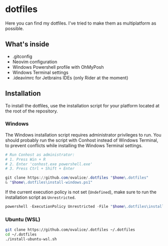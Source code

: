 # dotfiles
Here you can find my dotfiles. I've tried to make them as multiplatform as possible.

## What's inside
- .gitconfig
- Neovim configuration
- Windows Powershell profile with OhMyPosh
- Windows Terminal settings
- .ideavimrc for Jetbrains IDEs (only Rider at the moment)

## Installation
To install the dotfiles, use the installation script for your platform located at the root of the repository.

### Windows
The Windows installation script requires administrator privileges to run.
You should probably run the script with Conhost instead of Windows Terminal, to prevent conflicts while installing the Windows Terminal settings.

```powershell
# Run Conhost as administrator:
# 1. Press Win + R
# 2. Enter 'conhost.exe powershell.exe'
# 3. Press Ctrl + Shift + Enter

git clone https://github.com/ovalice/.dotfiles "$home\.dotfiles"
& "$home\.dotfiles\install-windows.ps1"
```

If the current execution policy is not set (`Undefined`), make sure to run the installation script as `Unrestricted`.

```powershell
powershell -ExecutionPolicy Unrestricted -File "$home\.dotfiles\install-windows.ps1"
```

### Ubuntu (WSL)
```sh
git clone https://github.com/ovalice/.dotfiles ~/.dotfiles
cd ~/.dotfiles
./install-ubuntu-wsl.sh
```